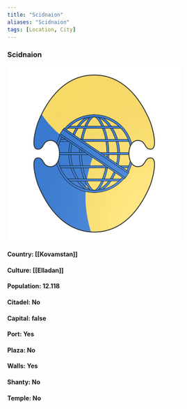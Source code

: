 ```yaml
---
title: "Scidnaion"
aliases: "Scidnaion"
tags: [Location, City]
---
```

### Scidnaion
![](attachment/6beadbee136ae010eb30104d312eaf7b.svg)

#### Country: [[Kovamstan]]

#### Culture: [[Elladan]]

#### Population: 12.118

#### Citadel: No

#### Capital: false

#### Port: Yes

#### Plaza: No

#### Walls: Yes

#### Shanty: No

#### Temple: No

